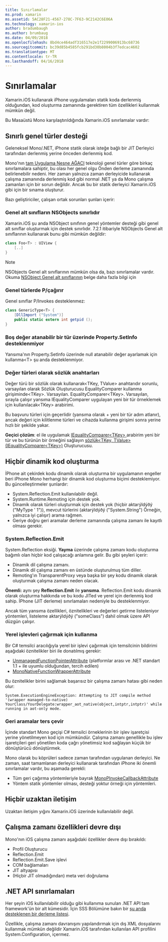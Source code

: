 ```yaml
---
title: Sınırlamalar
ms.prod: xamarin
ms.assetid: 5AC28F21-4567-278C-7F63-9C2142C6E06A
ms.technology: xamarin-ios
author: bradumbaugh
ms.author: brumbaug
ms.date: 04/09/2018
ms.openlocfilehash: 8bd4ce464adf316517e2e1f2299006913bc68736
ms.sourcegitcommit: bc39d85b4585fcb291bd30b8004b3f7edcac4602
ms.translationtype: MT
ms.contentlocale: tr-TR
ms.lasthandoff: 04/16/2018
---
```

# <a name="limitations"></a>Sınırlamalar

Xamarin.iOS kullanarak iPhone uygulamaları statik koda derlenmiş olduğundan, kod oluşturma zamanında gerektiren tüm özellikleri kullanmak mümkün değil.

Bu Masaüstü Mono karşılaştırıldığında Xamarin.iOS sınırlamalar vardır:

 <a name="Limited_Generics_Support" />


## <a name="limited-generics-support"></a>Sınırlı genel türler desteği

Geleneksel Mono/.NET, iPhone statik olarak isteğe bağlı bir JIT Derleyici tarafından derlenmiş yerine önceden derlenmiş kod.

Mono'nın [tam Uygulama Nesne AĞACI](http://www.mono-project.com/docs/advanced/aot/#full-aot) teknoloji genel türler göre birkaç sınırlamalara sahiptir, bu olası her genel olgu Önden derleme zamanında belirlenebilir nedeni. Her zaman yalnızca zaman derleyicide kullanarak çalışma zamanında derlenmiş kod gibi normal .NET ya da Mono çalışma zamanları için bir sorun değildir. Ancak bu bir statik derleyici Xamarin.iOS gibi için bir sınama oluşturur.

Bazı geliştiriciler, çalışan ortak sorunları şunları içerir:

 <a name="Generic_Subclasses_of_NSObjects_are_limited" />


### <a name="generic-subclasses-of-nsobjects-are-limited"></a>Genel alt sınıfların NSObjects sınırlıdır

Xamarin.iOS şu anda NSObject sınıfının genel yöntemler desteği gibi genel alt sınıflar oluşturmak için destek sınırlıdır. 7.2.1 itibariyle NSObjects Genel alt sınıflarının kullanarak bunu gibi mümkün değildir:

```csharp
class Foo<T> : UIView {
    [..]
}
```

> [!NOTE]
> NSObjects Genel alt sınıflarının mümkün olsa da, bazı sınırlamalar vardır. Okuma [NSObject Genel alt sınıflarının](~/ios/internals/api-design/nsobject-generics.md) belge daha fazla bilgi için



### <a name="pinvokes-in-generic-types"></a>Genel türlerde P/çağırır

Genel sınıflar P/Invokes desteklenmez:

```csharp
class GenericType<T> {
    [DllImport ("System")]
    public static extern int getpid ();
}
```

 <a name="Property.SetInfo_on_a_Nullable_Type_is_not_supported" />


### <a name="propertysetinfo-on-a-nullable-type-is-not-supported"></a>Boş değer atanabilir bir tür üzerinde Property.SetInfo desteklenmiyor

Yansıma'nın Property.SetInfo üzerinde null atanabilir değer ayarlamak için kullanma&lt;T&gt; şu anda desteklenmiyor.

 <a name="Value_types_as_Dictionary_Keys" />


### <a name="value-types-as-dictionary-keys"></a>Değer türleri olarak sözlük anahtarları

Değer türü bir sözlük olarak kullanarak&lt;TKey, TValue&gt; anahtarıdır sorunlu, varsayılan olarak Sözlük Oluşturucusu EqualityComparer kullanma girişiminde&lt;TKey&gt;. Varsayılan. EqualityComparer&lt;TKey&gt;. Varsayılan, sırayla çalışır yansıma IEqualityComparer uygulayan yeni bir tür örneklemek için kullanılacak&lt;TKey&gt; arabirimi.

Bu başvuru türleri için geçerlidir (yansıma olarak + yeni bir tür adım atlanır), ancak değeri için kilitlenme türleri ve cihazda kullanma girişimi sonra yerine hızlı bir şekilde yakar.

 **Geçici çözüm**: el ile uygulamak [IEqualityComparer&lt;TKey&gt; ](https://developer.xamarin.com/api/type/System.Collections.Generic.IEqualityComparer%601/) arabirim yeni bir tür ve bu türünün bir örneğini sağlayın [sözlük&lt;TKey, TValue&gt; ](https://developer.xamarin.com/api/type/System.Collections.Generic.Dictionary%3CTKey,TValue%3E/) [(IEqualityComparer&lt;TKey&gt;)](https://developer.xamarin.com/api/type/System.Collections.Generic.IEqualityComparer%601/) Oluşturucusu.


 <a name="No_Dynamic_Code_Generation" />


## <a name="no-dynamic-code-generation"></a>Hiçbir dinamik kod oluşturma

İPhone ait çekirdek kodu dinamik olarak oluşturma bir uygulamanın engeller beri iPhone Mono herhangi bir dinamik kod oluşturma biçimi desteklemiyor. Bu güncelleştirmeler şunlardır:

-  System.Reflection.Emit kullanılabilir değil.
-  System.Runtime.Remoting için destek yok.
-  Dinamik olarak türleri oluşturmak için destek yok (hiçbir aktarýldýðý ("MyType ' 1")), mevcut türlerini (aktarýldýðý ("System.String") Örneğin, yalnızca iyi çalışır) arama rağmen. 
-  Geriye doğru geri aramalar derleme zamanında çalışma zamanı ile kayıtlı olması gerekir.


 
 <a name="System.Reflection.Emit" />


### <a name="systemreflectionemit"></a>System.Reflection.Emit

System.Reflection eksiği. **Yayma** üzerinde çalışma zamanı kodu oluşturma bağımlı olan hiçbir kod çalışacağı anlamına gelir. Bu gibi şeyleri içerir:

-  Dinamik dil çalışma zamanı.
-  Dinamik dil çalışma zamanı en üstünde oluşturulmuş tüm diller.
-  Remoting'ın TransparentProxy veya başka bir şey kodu dinamik olarak oluşturmak çalışma zamanı neden olacak. 


 **Önemli:** aynı şey **Reflection.Emit** ile **yansıma**. Reflection.Emit kodu dinamik olarak oluşturma hakkında ve bu kodu JITed ve yerel için derlenmiş kod sahip. İPhone (JIT derleme) sınırlamaları nedeniyle bu desteklenmiyor.

Ancak tüm yansıma özellikleri, öznitelikleri ve değerleri getirme listeleniyor yöntemleri, listeleme aktarýldýðý ("someClass") dahil olmak üzere API düzgün çalışır.

### <a name="using-delegates-to-call-native-functions"></a>Yerel işlevleri çağırmak için kullanma

Bir C# temsilci aracılığıyla yerel bir işlevi çağırmak için temsilcinin bildirimi aşağıdaki öznitelikler biri ile donatılmış gerekir:

- [UnmanagedFunctionPointerAttribute](https://developer.xamarin.com/api/type/System.Runtime.InteropServices.UnmanagedFunctionPointerAttribute/) (platformlar arası ve .NET standart 1.1 + ile uyumlu olduğundan, tercih edilen)
- [MonoNativeFunctionWrapperAttribute](https://developer.xamarin.com/api/type/ObjCRuntime.MonoNativeFunctionWrapperAttribute)

Bu öznitelikler birini sağlamak başarısız bir çalışma zamanı hatası gibi neden olur:

```
System.ExecutionEngineException: Attempting to JIT compile method '(wrapper managed-to-native) YourClass/YourDelegate:wrapper_aot_native(object,intptr,intptr)' while running in aot-only mode.
```
 
 <a name="Reverse_Callbacks" />


### <a name="reverse-callbacks"></a>Geri aramalar ters çevir

İçinde standart Mono geçişi C# temsilci örneklerinin bir işlev işaretçisi yerine yönetilmeyen kod için mümkündür. Çalışma zamanı genellikle bu işlev işaretçileri geri yönetilen koda çağrı yönetimsiz kod sağlayan küçük bir dönüştürücü dönüştürmek.

Mono olarak bu köprüleri sadece zaman tarafından uygulanan derleyici. Ne zaman, saat tamamlanan derleyici kullanarak tarafından iPhone iki önemli sınırlamalar vardır, bu aşamada gerekli:

-  Tüm geri çağırma yöntemleriyle bayrak [MonoPInvokeCallbackAttribute](https://developer.xamarin.com/api/type/ObjCRuntime.MonoPInvokeCallbackAttribute) 
-  Yöntem statik yöntemler olması, desteği yoktur örneği için yöntemleri. 
 
<a name="No_Remoting" />

## <a name="no-remoting"></a>Hiçbir uzaktan iletişim

Uzaktan iletişim yığını Xamarin.iOS üzerinde kullanılabilir değil.


 <a name="Runtime_Disabled_Features" />


## <a name="runtime-disabled-features"></a>Çalışma zamanı özellikleri devre dışı

Mono'nın iOS çalışma zamanı aşağıdaki özellikler devre dışı bırakıldı:

-  Profil Oluşturucu
-  Reflection.Emit
-  Reflection.Emit.Save işlevi
-  COM bağlamaları
-  JIT altyapısı
-  (Hiçbir JIT olmadığından) meta veri doğrulama


 <a name=".NET_API_Limitations" />


## <a name="net-api-limitations"></a>.NET API sınırlamaları

Her şeyin iOS kullanılabilir olduğu gibi kullanıma sunulan .NET API tam framework'ün bir alt kümesidir. İçin SSS Bölümüne bakın bir [şu anda desteklenen bir derleme listesi](~/cross-platform/internals/available-assemblies.md).



Özellikle, çalışma zamanı davranışını yapılandırmak için dış XML dosyalarını kullanmak mümkün değildir Xamarin.iOS tarafından kullanılan API profilini System.Configuration, içermez.
